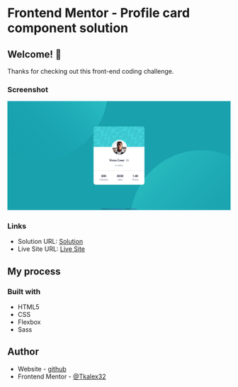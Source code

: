 # Frontend Mentor - Profile card component solution

## Welcome! 👋

Thanks for checking out this front-end coding challenge.

### Screenshot

![Design preview for the Profile card component coding challenge](./screenshot.png)

### Links

- Solution URL: [Solution](https://github.com/Tkalex32/fementor-profilecard)
- Live Site URL: [Live Site](https://fementor-3columns.netlify.app/)

## My process

### Built with

- HTML5
- CSS
- Flexbox
- Sass

## Author

- Website - [github](https://github.com/Tkalex32/)
- Frontend Mentor - [@Tkalex32](https://www.frontendmentor.io/profile/Tkalex32)